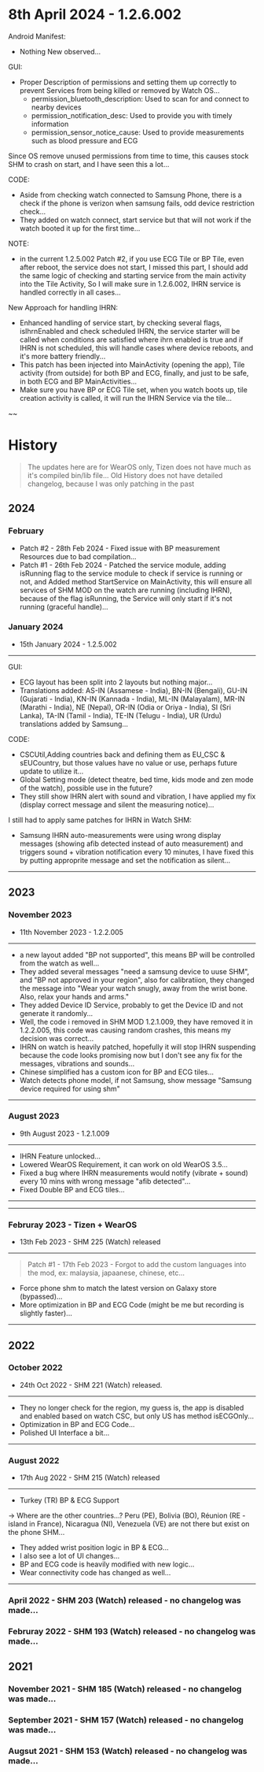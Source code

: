 # 8th April 2024 - 1.2.6.002
Android Manifest:
- Nothing New observed...

GUI:
- Proper Description of permissions and setting them up correctly to prevent Services from being killed or removed by Watch OS...
  - permission_bluetooth_description: Used to scan for and connect to nearby devices
  - permission_notification_desc: Used to provide you with timely information
  - permission_sensor_notice_cause: Used to provide measurements such as blood pressure and ECG

Since OS remove unused permissions from time to time, this causes stock SHM to crash on start, and I have seen this a lot... 

CODE:
- Aside from checking watch connected to Samsung Phone, there is a check if the phone is verizon when samsung fails, odd device restriction check...
- They added on watch connect, start service but that will not work if the watch booted it up for the first time...

NOTE:
- in the current 1.2.5.002 Patch #2, if you use ECG Tile or BP Tile, even after reboot, the service does not start, I missed this part, I should add the same logic of checking and starting service from the main activity into the Tile Activity, So I will make sure in 1.2.6.002, IHRN service is handled correctly in all cases...

New Approach for handling IHRN:
- Enhanced handling of service start, by checking several flags, isIhrnEnabled and check scheduled IHRN, the service starter will be called when conditions are satisfied where ihrn enabled is true and if IHRN is not scheduled, this will handle cases where device reboots, and it's more battery friendly...
- This patch has been injected into MainActivity (opening the app), Tile activity (from outside) for both BP and ECG, finally, and just to be safe, in both ECG and BP MainActivities...
- Make sure you have BP or ECG Tile set, when you watch boots up, tile creation activity is called, it will run the IHRN Service via the tile...

~~

# History
> The updates here are for WearOS only, Tizen does not have much as it's compiled bin/lib file...
> Old History does not have detailed changelog, because I was only patching in the past

## 2024
### February
 * Patch #2 - 28th Feb 2024 - Fixed issue with BP measurement Resources due to bad compilation...
 * Patch #1 - 26th Feb 2024 - Patched the service module, adding isRunning flag to the service module to check if service is running or not, and Added method StartService on MainActivity, this will ensure all services of SHM MOD on the watch are running (including IHRN), because of the flag isRunning, the Service will only start if it's not running (graceful handle)...

### January 2024
 * 15th January 2024 - 1.2.5.002
---
GUI:
 * ECG layout has been split into 2 layouts but nothing major...
 * Translations added: AS-IN (Assamese - India), BN-IN (Bengali), GU-IN (Gujarati - India), KN-IN (Kannada - India), ML-IN (Malayalam), MR-IN (Marathi - India), NE (Nepal), OR-IN (Odia or Oriya - India), SI (Sri Lanka), TA-IN (Tamil - India), TE-IN (Telugu - India), UR (Urdu) translations added by Samsung...

CODE:
 * CSCUtil,Adding countries back and defining them as EU_CSC & sEUCountry, but those values have no value or use, perhaps future update to utilize it...
 * Global Setting mode (detect theatre, bed time, kids mode and zen mode of the watch), possible use in the future?
 * They still show IHRN alert with sound and vibration, I have applied my fix (display correct message and silent the measuring notice)...

I still had to apply same patches for IHRN in Watch SHM:
 * Samsung IHRN auto-measurements were using wrong display messages (showing afib detected instead of auto measurement) and triggers sound + vibration notification every 10 minutes, I have fixed this by putting approprite message and set the notification as silent...
---

## 2023
### November 2023
 * 11th November 2023 - 1.2.2.005
---
 * a new layout added "BP not supported", this means BP will be controlled from the watch as well...
 * They added several messages "need a samsung device to uuse SHM", and "BP not approved in your region", also for calibratiion, they changed the message into "Wear your watch snugly, away from the wrist bone. Also, relax your hands and arms."
 * They added Device ID Service, probably to get the Device ID and not generate it randomly...
 * Well, the code i removed in SHM MOD 1.2.1.009, they have removed it in 1.2.2.005, this code was causing random crashes, this means my decision was correct...
 * IHRN on watch is heavily patched, hopefully it will stop IHRN suspending because the code looks promising now but I don't see any fix for the messages, vibrations and sounds... 
 * Chinese simplified has a custom icon for BP and ECG tiles...
 * Watch detects phone model, if not Samsung, show message "Samsung device required for using shm"
---

### August 2023
 * 9th August 2023 - 1.2.1.009
---
 * IHRN Feature unlocked...
 * Lowered WearOS Requirement, it can work on old WearOS 3.5...
 * Fixed a bug where IHRN measurements would notify (vibrate + sound) every 10 mins with wrong message "afib detected"...
 * Fixed Double BP and ECG tiles...
---
---
### Februray 2023 - Tizen + WearOS
 * 13th Feb 2023 - SHM 225 (Watch) released
---
 > Patch #1 - 17th Feb 2023 - Forgot to add the custom languages into the mod, ex: malaysia, japaanese, chinese, etc...
 * Force phone shm to match the latest version on Galaxy store (bypassed)...
 * More optimization in BP and ECG Code (might be me but recording is slightly faster)...
---

## 2022
### October 2022
 * 24th Oct 2022 - SHM 221 (Watch) released.
---
 * They no longer check for the region, my guess is, the app is disabled and enabled based on watch CSC, but only US has method isECGOnly...
 * Optimization in BP and ECG Code...
 * Polished UI Interface a bit...
---

### August 2022
 * 17th Aug 2022 - SHM 215 (Watch) released
---
 * Turkey (TR) BP & ECG Support

 -> Where are the other countries...?
     Peru (PE), Bolivia (BO), Réunion (RE - island in France), Nicaragua (NI), Venezuela (VE) are not there but exist on the phone SHM...

 * They added wrist position logic in BP & ECG...
 * I also see a lot of UI changes...
 * BP and ECG code is heavily modified with new logic...
 * Wear connectivity code has changed as well...
---

### April 2022 - SHM 203 (Watch) released - no changelog was made...

### Februray 2022 - SHM 193 (Watch) released - no changelog was made...

## 2021
### November 2021 - SHM 185 (Watch) released - no changelog was made...

### September 2021 - SHM 157 (Watch) released - no changelog was made...

### Augsut 2021 - SHM 153 (Watch) released - no changelog was made...
